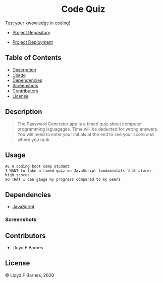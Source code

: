 <div align="center">

# Code Quiz

</div>

Test your kwowledge in coding!

- [Project Repository](https://github.com/lbarnes86/codeQuiz)

- [Project Deployment](https://lbarnes86.github.io/codeQuiz/)

## Table of Contents

- [Description](#description)
- [Usage](#usage)
- [Dependencies](#dependencies)
- [Screenshots](#screenshots)
- [Contributors](#contributors)
- [License](#license)

## Description

>The Password Generator app is a timed quiz about computer programming laguagages. Time will be deducted for wrong answers. You will need to enter your initials at the end to see your score and where you rank.

## Usage
```
AS A coding boot camp student
I WANT to take a timed quiz on JavaScript fundamentals that stores high scores
SO THAT I can gauge my progress compared to my peers
```

## Dependencies
- [JavaScript](https://www.javascript.com/) 

### Screenshots



## Contributors

- Lloyd F Barnes 

## License
© Lloyd F Barnes, 2020
